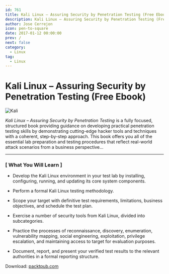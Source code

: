 ```yaml
---
id: 761
title: Kali Linux – Assuring Security by Penetration Testing (Free Ebook)
description: Kali Linux – Assuring Security by Penetration Testing (Free Ebook)
author: Jose Cerrejon
icon: pen-to-square
date: 2017-01-12 00:00:00
prev: /
next: false
category:
  - Linux
tag:
  - Linux
---
```


# Kali Linux – Assuring Security by Penetration Testing (Free Ebook)

![Kali](/images/2017/01/kali.png)

*Kali Linux – Assuring Security by Penetration Testing* is a fully focused, structured book providing guidance on developing practical penetration testing skills by demonstrating cutting-edge hacker tools and techniques with a coherent, step-by-step approach. This book offers you all of the essential lab preparation and testing procedures that reflect real-world attack scenarios from a business perspective...

- - -
### [ What You Will Learn ]

* Develop the Kali Linux environment in your test lab by installing, configuring, running, and updating its core system components.

* Perform a formal Kali Linux testing methodology.

* Scope your target with definitive test requirements, limitations, business objectives, and schedule the test plan.

* Exercise a number of security tools from Kali Linux, divided into subcategories.

* Practice the processes of reconnaissance, discovery, enumeration, vulnerability mapping, social engineering, exploitation, privilege escalation, and maintaining access to target for evaluation purposes.

* Document, report, and present your verified test results to the relevant authorities in a formal reporting structure.

Download: [packtpub.com](https://www.packtpub.com/packt/offers/free-learning)